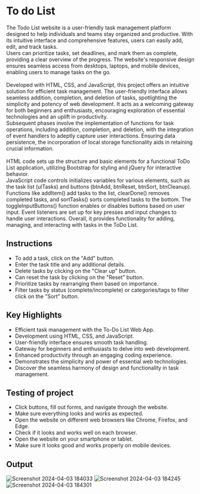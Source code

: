# To do List
The Todo List website is a user-friendly task management platform designed to help individuals and teams stay organized and productive. With its intuitive interface and comprehensive features, users can easily add, edit, and track tasks. <br>
 Users can prioritize tasks, set deadlines, and mark them as complete, providing a clear overview of the progress. The website's responsive design ensures seamless access from desktops, laptops, and mobile devices, enabling users to manage tasks on the go. <br>
 <br>
 Developed with HTML, CSS, and JavaScript, this project offers an intuitive solution for efficient task management. The user-friendly interface allows seamless addition, completion, and deletion of tasks, spotlighting the simplicity and potency of web development. It acts as a welcoming gateway for both beginners and enthusiasts, encouraging exploration of essential technologies and an uplift in productivity. 
 <br>
 Subsequent phases involve the implementation of functions for task operations, including addition, completion, and deletion, with the integration of event handlers to adeptly capture user interactions. Ensuring data persistence, the incorporation of local storage functionality aids in retaining crucial information.
 <br>
 <br>
  HTML code sets up the structure and basic elements for a functional ToDo List application, utilizing Bootstrap for styling and jQuery for interactive behavior.
  <br>
 JavaScript code controls initializes variables for various elements, such as the task list (ulTasks) and buttons (btnAdd, btnReset, btnSort, btnCleanup). Functions like addItem() add tasks to the list, clearDone() removes completed tasks, and sortTasks() sorts completed tasks to the bottom. The toggleInputButtons() function enables or disables buttons based on user input. Event listeners are set up for key presses and input changes to handle user interactions. Overall, it provides functionality for adding, managing, and interacting with tasks in the ToDo List.
 
 ## Instructions 
- To add a task, click on the "Add" button.
- Enter the task title and any additional details.
- Delete tasks by clicking on the "Clear up" button.
- Can reset the task by clicking on the "Reset" button.
- Prioritize tasks by rearranging them based on importance.
- Filter tasks by status (complete/incomplete) or categories/tags to filter click on the "Sort" button.
## Key Highlights
- Efficient task management with the To-Do List Web App.
- Development using HTML, CSS, and JavaScript.
- User-friendly interface ensures smooth task handling.
- Gateway for beginners and enthusiasts to delve into web development.
- Enhanced productivity through an engaging coding experience.
- Demonstrates the simplicity and power of essential web technologies.
- Discover the seamless harmony of design and functionality in task management.
## Testing of project
- Click buttons, fill out forms, and navigate through the website.
- Make sure everything looks and works as expected.
- Open the website on different web browsers like Chrome, Firefox, and Edge.
- Check if it looks and works well on each browser.
- Open the website on your smartphone or tablet.
- Make sure it looks good and works properly on mobile devices.
## Output
![Screenshot 2024-04-03 184033](https://github.com/Sheethalshanthraj/Todo-List/assets/140137118/6a4b4c1f-2bd5-46ad-9709-11082d8e375e)
![Screenshot 2024-04-03 184245](https://github.com/Sheethalshanthraj/Todo-List/assets/140137118/0ffd8798-d3d1-4ece-b532-8d24a943fa4d)
![Screenshot 2024-04-03 184301](https://github.com/Sheethalshanthraj/Todo-List/assets/140137118/9197ee72-09a2-48f2-8b71-f2cb36891910)
